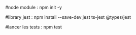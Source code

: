 #node module :
npm init -y

#library jest :
npm install --save-dev jest ts-jest @types/jest

#lancer les tests :
npm test

